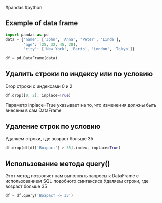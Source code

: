 #pandas #python 

## Example of data frame
```python
import pandas as pd
data = {'name': ['John', 'Anna', 'Peter', 'Linda'],
        'age': [25, 32, 45, 28],
        'city': ['New York', 'Paris', 'London', 'Tokyo']}

df = pd.DataFrame(data)
```

## Удалить строки по индексу или по условию
Drop строки с индексами 0 и 2
```python
df.drop([0, 2], inplace=True)
```
Параметр inplace=True указывает на то, что изменения должны быть внесены в сам DataFrame

## Удаление строк по условию
Удаляем строки, где возраст больше 35
```python
df.drop(df[df['Возраст'] > 35].index, inplace=True)
```

## Использование метода query()
Этот метод позволяет нам выполнять запросы к DataFrame с использованием SQL-подобного синтаксиса
Удаляем строки, где возраст больше 35
```python
df = df.query('Возраст <= 35')
```

